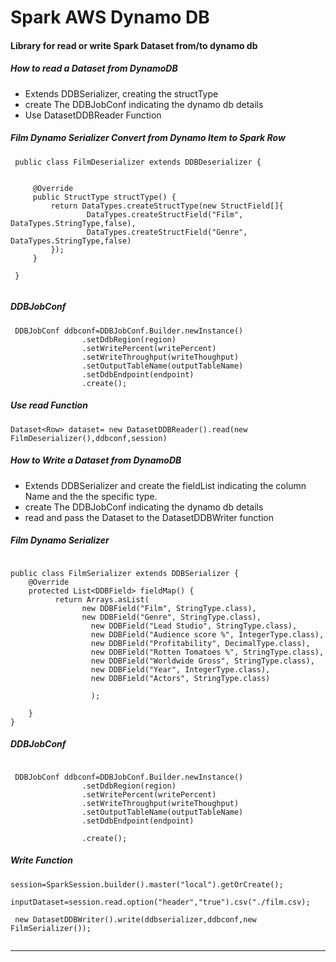 # **Spark AWS Dynamo DB**
#### Library  for read or write Spark Dataset  from/to dynamo db



##### **How to read a Dataset from DynamoDB**

- Extends DDBSerializer, creating the structType 
- create The DDBJobConf indicating the dynamo db details
- Use DatasetDDBReader Function
 
 
 ##### _Film Dynamo Serializer Convert from Dynamo Item to Spark Row_
```
 public class FilmDeserializer extends DDBDeserializer {
 
 
     @Override
     public StructType structType() {
         return DataTypes.createStructType(new StructField[]{
                 DataTypes.createStructField("Film", DataTypes.StringType,false),
                 DataTypes.createStructField("Genre", DataTypes.StringType,false)
         });
     }
 
 }
 
```



##### _DDBJobConf_

``` 
 DDBJobConf ddbconf=DDBJobConf.Builder.newInstance()
                .setDdbRegion(region)
                .setWritePercent(writePercent)
                .setWriteThroughput(writeThoughput)
                .setOutputTableName(outputTableName)
                .setDdbEndpoint(endpoint)
                .create();

```
 
 
 ##### _Use read Function_
 ``` 
 Dataset<Row> dataset= new DatasetDDBReader().read(new FilmDeserializer(),ddbconf,session)
 
 ```


##### **How to Write a Dataset from DynamoDB**

- Extends DDBSerializer and create the fieldList indicating the column Name and the 
the specific type.
- create The DDBJobConf indicating the dynamo db details
- read and pass the Dataset to the DatasetDDBWriter function
 


##### _Film Dynamo Serializer_

``` 

public class FilmSerializer extends DDBSerializer {
    @Override
    protected List<DDBField> fieldMap() {
          return Arrays.asList(
                new DDBField("Film", StringType.class),
                new DDBField("Genre", StringType.class),
                  new DDBField("Lead Studio", StringType.class),
                  new DDBField("Audience score %", IntegerType.class),
                  new DDBField("Profitability", DecimalType.class),
                  new DDBField("Rotten Tomatoes %", StringType.class),
                  new DDBField("Worldwide Gross", StringType.class),
                  new DDBField("Year", IntegerType.class),
                  new DDBField("Actors", StringType.class)

                  );

    }
}
```


##### _DDBJobConf_
``` 

 DDBJobConf ddbconf=DDBJobConf.Builder.newInstance()
                .setDdbRegion(region)
                .setWritePercent(writePercent)
                .setWriteThroughput(writeThoughput)
                .setOutputTableName(outputTableName)
                .setDdbEndpoint(endpoint)
                
                .create();

```


##### _Write Function_

``` 
session=SparkSession.builder().master("local").getOrCreate();

inputDataset=session.read.option("header","true").csv("./film.csv);

 new DatasetDDBWriter().write(ddbserializer,ddbconf,new FilmSerializer());


```




------


